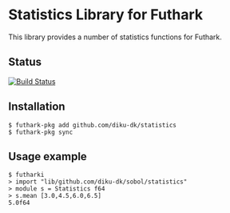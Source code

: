 # Statistics Library for Futhark

This library provides a number of statistics functions for Futhark.

## Status

[![Build Status](https://travis-ci.org/diku-dk/statistics.svg?branch=master)](https://travis-ci.org/diku-dk/statistics)

## Installation

```
$ futhark-pkg add github.com/diku-dk/statistics
$ futhark-pkg sync
```

## Usage example

```
$ futharki
> import "lib/github.com/diku-dk/sobol/statistics"
> module s = Statistics f64
> s.mean [3.0,4.5,6.0,6.5]
5.0f64
```
